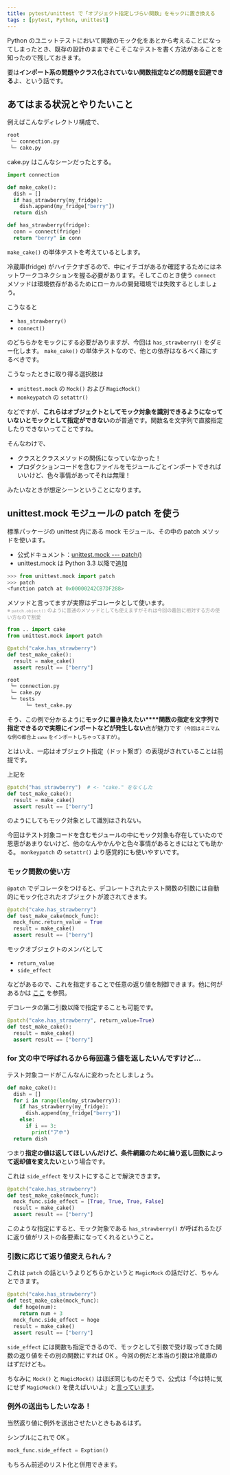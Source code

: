 ```yaml
---
title: pytest/unittest で「オブジェクト指定しづらい関数」をモックに置き換える
tags : [pytest, Python, unittest]
---
```


Python のユニットテストにおいて関数のモック化をあとから考えることになってしまったとき、既存の設計のままでそこそこなテストを書く方法があることを知ったので残しておきます。

要は**インポート系の問題やクラス化されていない関数指定などの問題を回避できる**よ、という話です。

## あてはまる状況とやりたいこと

例えばこんなディレクトリ構成で、

```bash
root
 └─ connection.py 
 └─ cake.py
```

cake.py はこんなシーンだったとする。

```python
import connection

def make_cake():
  dish = []
  if has_strawberry(my_fridge):
    dish.append(my_fridge["berry"])
  return dish

def has_strawberry(fridge):
  conn = connect(fridge)
  return "berry" in conn
```

`make_cake()` の単体テストを考えているとします。

冷蔵庫(fridge) がハイテクすぎるので、中にイチゴがあるか確認するためにはネットワークコネクションを握る必要があります。そしてこのとき使う `connect` メソッドは環境依存があるためにローカルの開発環境では失敗するとしましょう。

こうなると

- `has_strawberry()`
- `connect()`

のどちらかをモックにする必要がありますが、今回は `has_strawberry()` をダミー化します。 `make_cake()` の単体テストなので、他との依存はなるべく疎にするべきです。

こうなったときに取り得る選択肢は

- `unittest.mock` の `Mock()` および `MagicMock()`
- `monkeypatch` の `setattr()`

などですが、**これらはオブジェクトとしてモック対象を識別できるようになっていないとモックとして指定ができない**のが普通です。関数名を文字列で直接指定したりできないってことですね。

そんなわけで、

- クラスとクラスメソッドの関係になっていなかった！
- プロダクションコードを含むファイルをモジュールごとインポートできればいいけど、色々事情があってそれは無理！

みたいなときが想定シーンということになります。

## unittest.mock モジュールの patch を使う

標準パッケージの unittest 内にある mock モジュール、その中の patch メソッドを使います。

- 公式ドキュメント：[unittest.mock --- patch()](https://docs.python.org/ja/3/library/unittest.mock.html#unittest.mock.patch)
- unittest.mock は Python 3.3 以降で追加

```python
>>> from unittest.mock import patch
>>> patch
<function patch at 0x00000242CB7DF288>
```

メソッドと言ってますが実際はデコレータとして使います。  
<span style="font-size: 0.8em; color: #999999;">※ `patch.object()` のように普通のメソッドとしても使えますがそれは今回の趣旨に相対する方の使い方なので割愛</span>

```python
from .. import cake
from unittest.mock import patch

@patch("cake.has_strawberry")
def test_make_cake():
  result = make_cake()
  assert result == ["berry"]
```

```bash
root
 └─ connection.py
 └─ cake.py
 └─ tests
      └─ test_cake.py
```

そう、この例で分かるように**モックに置き換えたい****関数の指定を文字列で指定できるので実際にインポートなどが発生しない**点が魅力です<span style="font-size: 0.8em;">（今回はミニマムな例の都合上 `cake` をインポートしちゃってますが）</span>。

とはいえ、一応はオブジェクト指定（ドット繋ぎ）の表現がされていることは前提です。

上記を

```python
@patch("has_strawberry")  # <- "cake." をなくした
def test_make_cake():
  result = make_cake()
  assert result == ["berry"]
```

のようにしてもモック対象として識別はされない。

今回はテスト対象コードを含むモジュールの中にモック対象も存在していたので恩恵があまりないけど、他のなんやかんやと色々事情があるときにはとても助かる。 `monkeypatch` の `setattr()` より感覚的にも使いやすいです。

### モック関数の使い方

`@patch` でデコレータをつけると、デコレートされたテスト関数の引数には自動的にモック化されたオブジェクトが渡されてきます。

```python
@patch("cake.has_strawberry")
def test_make_cake(mock_func):
  mock_func.return_value = True
  result = make_cake()
  assert result == ["berry"]
```

モックオブジェクトのメンバとして

- `return_value`
- `side_effect`

などがあるので、これを指定することで任意の返り値を制御できます。他に何があるかは [ここ](https://docs.python.org/ja/3/library/unittest.mock.html#unittest.mock.Mock) を参照。

デコレータの第二引数以降で指定することも可能です。

```python
@patch("cake.has_strawberry", return_value=True)
def test_make_cake():
  result = make_cake()
  assert result == ["berry"]
```

### for 文の中で呼ばれるから毎回違う値を返したいんですけど…

テスト対象コードがこんなんに変わったとしましょう。

```python
def make_cake():
  dish = []
  for i in range(len(my_strawberry)):
    if has_strawberry(my_fridge):
      dish.append(my_fridge["berry"])
    else:
      if i == 3:
        print("アホ")
  return dish
```

つまり**指定の値は返してほしいんだけど、条件網羅のために繰り返し回数によって返却値を変えたい**という場合です。

これは `side_effect` をリストにすることで解決できます。

```python
@patch("cake.has_strawberry")
def test_make_cake(mock_func):
  mock_func.side_effect = [True, True, True, False]
  result = make_cake()
  assert result == ["berry"]
```

このような指定にすると、モック対象である `has_strawberry()` が呼ばれるたびに返り値がリストの各要素になってくれるということ。

### 引数に応じて返り値変えられん？

これは `patch` の話というよりどちらかというと `MagicMock` の話だけど、ちゃんとできます。

```python
@patch("cake.has_strawberry")
def test_make_cake(mock_func):
  def hoge(num):
    return num + 3
  mock_func.side_effect = hoge
  result = make_cake()
  assert result == ["berry"]
```

`side_effect` には関数も指定できるので、モックとして引数で受け取ってきた関数の返り値をその別の関数にすれば OK 。今回の例だと本当の引数は冷蔵庫のはずだけども。

ちなみに `Mock()` と `MagicMock()` はほぼ同じものだそうで、公式は「今は特に気にせず `MagicMock()` を使えばいいよ」と[言っています](https://docs.python.org/ja/3/library/unittest.mock-examples.html#:~:text=%E3%81%93%E3%81%AE%E4%BE%8B%E3%81%AE%E3%82%88%E3%81%86%E3%81%AA%E5%A0%B4%E5%90%88%E3%80%81%E3%81%9F%E3%81%84%E3%81%A6%E3%81%84%20Mock%20%E3%81%A8%20MagicMock%20%E3%81%AF%E4%BA%92%E6%8F%9B%E3%81%A7%E3%81%99%E3%80%82%20MagicMock%20%E3%81%AE%E6%96%B9%E3%81%8C%E5%BC%B7%E5%8A%9B%E3%81%AA%E3%81%AE%E3%81%A7%E3%80%81%E3%83%87%E3%83%95%E3%82%A9%E3%83%AB%E3%83%88%E3%81%A7%E3%81%AF%E3%81%93%E3%81%A1%E3%82%89%E3%82%92%E4%BD%BF%E3%81%86%E3%81%A8%E3%81%84%E3%81%84%E3%81%A7%E3%81%97%E3%82%87%E3%81%86%E3%80%82)。

### 例外の送出もしたいなあ！

当然返り値に例外を送出させたいときもあるはず。

シンプルにこれで OK 。

```python
mock_func.side_effect = Exption()
```

もちろん前述のリスト化と併用できます。
